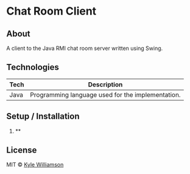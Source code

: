 # Chat Room Client

## About

A client to the Java RMI chat room server written using Swing.

## Technologies

| **Tech** | **Description** |
|----------|-----------------|
| Java | Programming language used for the implementation. |

## Setup / Installation

1. **

## License

MIT © [Kyle Williamson ](https://github.com/kyledmw)